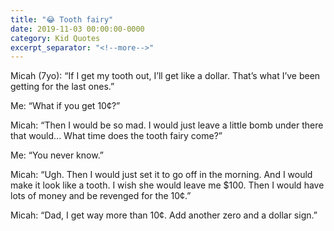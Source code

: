 ```yaml
---
title: "😂 Tooth fairy"
date: 2019-11-03 00:00:00-0000
category: Kid Quotes
excerpt_separator: "<!--more-->"
---
```


Micah (7yo): “If I get my tooth out, I’ll get like a dollar. That’s what I’ve been getting for the last ones.”

Me: “What if you get 10¢?”

Micah: “Then I would be so mad. I would just leave a little bomb under there that would... What time does the tooth fairy come?”

Me: “You never know.”

Micah: “Ugh. Then I would just set it to go off in the morning. And I would make it look like a tooth. I wish she would leave me $100. Then I would have lots of money and be revenged for the 10¢.”

Micah: “Dad, I get way more than 10¢. Add another zero and a dollar sign.”
<!--more-->